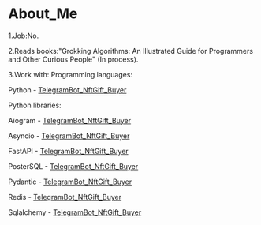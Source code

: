 # About_Me

1.Job:No.

2.Reads books:"Grokking Algorithms: An Illustrated Guide for Programmers and Other Curious People" (In process).

3.Work with:
Programming languages:

Python - [TelegramBot_NftGift_Buyer](https://github.com/EgorikEroor42/TelegramBot_NftGift_Buyer)

Python libraries:

Aiogram - [TelegramBot_NftGift_Buyer](https://github.com/EgorikEroor42/TelegramBot_NftGift_Buyer)

Asyncio - [TelegramBot_NftGift_Buyer](https://github.com/EgorikEroor42/TelegramBot_NftGift_Buyer)

FastAPI - [TelegramBot_NftGift_Buyer](https://github.com/EgorikEroor42/TelegramBot_NftGift_Buyer)

PosterSQL - [TelegramBot_NftGift_Buyer](https://github.com/EgorikEroor42/TelegramBot_NftGift_Buyer)

Pydantic - [TelegramBot_NftGift_Buyer](https://github.com/EgorikEroor42/TelegramBot_NftGift_Buyer)

Redis - [TelegramBot_NftGift_Buyer](https://github.com/EgorikEroor42/TelegramBot_NftGift_Buyer)

Sqlalchemy - [TelegramBot_NftGift_Buyer](https://github.com/EgorikEroor42/TelegramBot_NftGift_Buyer)

